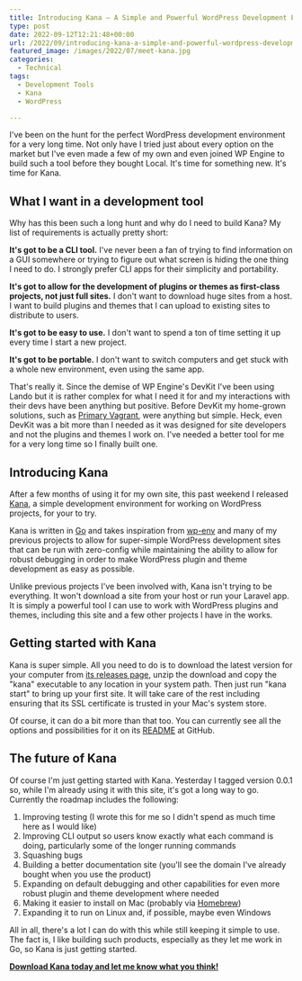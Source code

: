 ```yaml
---
title: Introducing Kana – A Simple and Powerful WordPress Development Environment
type: post
date: 2022-09-12T12:21:48+00:00
url: /2022/09/introducing-kana-a-simple-and-powerful-wordpress-development-environment/
featured_image: /images/2022/07/meet-kana.jpg
categories:
  - Technical
tags:
  - Development Tools
  - Kana
  - WordPress

---
```

I've been on the hunt for the perfect WordPress development environment for a very long time. Not only have I tried just about every option on the market but I've even made a few of my own and even joined WP Engine to build such a tool before they bought Local. It's time for something new. It's time for Kana.

## What I want in a development tool

Why has this been such a long hunt and why do I need to build Kana? My list of requirements is actually pretty short:

**It's got to be a CLI tool.** I've never been a fan of trying to find information on a GUI somewhere or trying to figure out what screen is hiding the one thing I need to do. I strongly prefer CLI apps for their simplicity and portability.

**It's got to allow for the development of plugins or themes as first-class projects, not just full sites.** I don't want to download huge sites from a host. I want to build plugins and themes that I can upload to existing sites to distribute to users.

**It's got to be easy to use.** I don't want to spend a ton of time setting it up every time I start a new project.

**It's got to be portable.** I don't want to switch computers and get stuck with a whole new environment, even using the same app.

That's really it. Since the demise of WP Engine's DevKit I've been using Lando but it is rather complex for what I need it for and my interactions with their devs have been anything but positive. Before DevKit my home-grown solutions, such as [Primary Vagrant][1], were anything but simple. Heck, even DevKit was a bit more than I needed as it was designed for site developers and not the plugins and themes I work on. I've needed a better tool for me for a very long time so I finally built one.

## Introducing Kana

After a few months of using it for my own site, this past weekend I released [Kana][2], a simple development environment for working on WordPress projects, for your to try.

Kana is written in [Go][3] and takes inspiration from [wp-env][4] and many of my previous projects to allow for super-simple WordPress development sites that can be run with zero-config while maintaining the ability to allow for robust debugging in order to make WordPress plugin and theme development as easy as possible.

Unlike previous projects I've been involved with, Kana isn't trying to be everything. It won't download a site from your host or run your Laravel app. It is simply a powerful tool I can use to work with WordPress plugins and themes, including this site and a few other projects I have in the works.

## Getting started with Kana

Kana is super simple. All you need to do is to download the latest version for your computer from [its releases page][5], unzip the download and copy the "kana" executable to any location in your system path. Then just run "kana start" to bring up your first site. It will take care of the rest including ensuring that its SSL certificate is trusted in your Mac's system store.

Of course, it can do a bit more than that too. You can currently see all the options and possibilities for it on its [README][6] at GitHub.

## The future of Kana

Of course I'm just getting started with Kana. Yesterday I tagged version 0.0.1 so, while I'm already using it with this site, it's got a long way to go. Currently the roadmap includes the following:

<ol class="wp-block-list">
  <li>
    Improving testing (I wrote this for me so I didn't spend as much time here as I would like)
  </li>
  <li>
    Improving CLI output so users know exactly what each command is doing, particularly some of the longer running commands
  </li>
  <li>
    Squashing bugs
  </li>
  <li>
    Building a better documentation site (you'll see the domain I've already bought when you use the product)
  </li>
  <li>
    Expanding on default debugging and other capabilities for even more robust plugin and theme development where needed
  </li>
  <li>
    Making it easier to install on Mac (probably via <a href="https://brew.sh">Homebrew</a>)
  </li>
  <li>
    Expanding it to run on Linux and, if possible, maybe even Windows
  </li>
</ol>

All in all, there's a lot I can do with this while still keeping it simple to use. The fact is, I like building such products, especially as they let me work in Go, so Kana is just getting started.

[**Download Kana today and let me know what you think!**][2]

 [1]: https://github.com/ChrisWiegman/Primary-Vagrant
 [2]: https://github.com/ChrisWiegman/kana/
 [3]: https://go.dev
 [4]: https://developer.wordpress.org/block-editor/reference-guides/packages/packages-env/
 [5]: https://github.com/ChrisWiegman/kana/releases
 [6]: https://github.com/ChrisWiegman/kana#readme